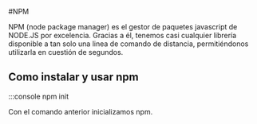#NPM

NPM (node package manager) es el gestor de paquetes javascript de NODE.JS por excelencia. Gracias a él, tenemos casi cualquier librería disponible a tan solo una linea de comando de distancia, permitiéndonos utilizarla en cuestión de segundos.

## Como instalar y usar npm

:::console
npm init

Con el comando anterior inicializamos npm.
